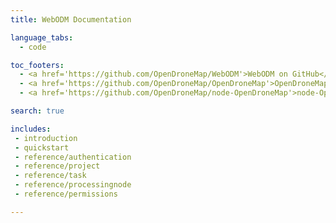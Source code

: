 ```yaml
---
title: WebODM Documentation

language_tabs:
  - code

toc_footers:
  - <a href='https://github.com/OpenDroneMap/WebODM'>WebODM on GitHub</a>
  - <a href='https://github.com/OpenDroneMap/OpenDroneMap'>OpenDroneMap on GitHub</a>
  - <a href='https://github.com/OpenDroneMap/node-OpenDroneMap'>node-OpenDroneMap on GitHub</a>

search: true

includes:
 - introduction
 - quickstart
 - reference/authentication
 - reference/project
 - reference/task
 - reference/processingnode
 - reference/permissions

---
```

